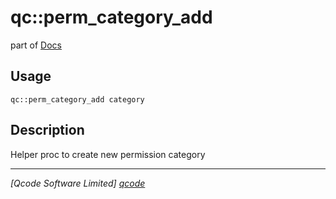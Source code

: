 qc::perm_category_add
=====================

part of [Docs](../index.md)

Usage
-----
`qc::perm_category_add category`

Description
-----------
Helper proc to create new permission category

----------------------------------
*[Qcode Software Limited] [qcode]*

[qcode]: http://www.qcode.co.uk "Qcode Software"